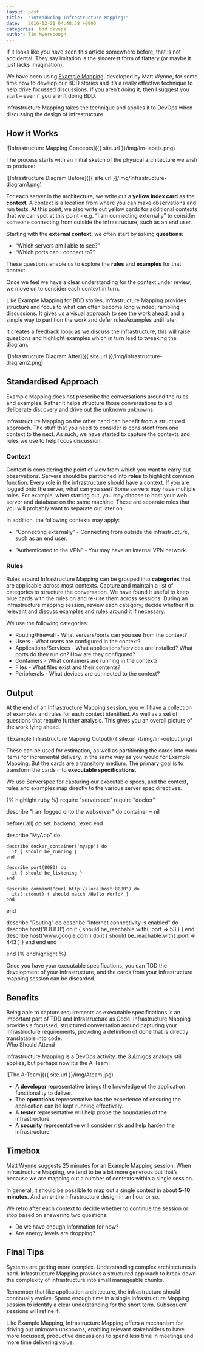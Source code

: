 ```yaml
---
layout: post
title:  "Introducing Infrastructure Mapping!"
date:   2016-12-21 04:48:58 +0000
categories: bdd devops
author: Tim Myerscough
---
```

If it looks like you have seen this article somewhere before, that is not accidental.  They say imitation is the sincerest form of flattery (or maybe it just lacks imagination).

We have been using [Example Mapping](https://cucumber.io/blog/2015/12/08/example-mapping-introduction), developed by Matt Wynne, for some time now to develop our BDD stories and it’s a really effective technique to help drive focussed discussions.  If you aren’t doing it, then I suggest you start – even if you aren’t doing BDD.

Infrastructure Mapping takes the technique and applies it to DevOps when discussing the design of infrastructure.

## How it Works ##

![Infrastructure Mapping Concepts]({{ site.url }}/img/im-labels.png)

The process starts with an initial sketch of the physical architecture we wish to produce:

![Infrastructure Diagram Before]({{ site.url }}/img/infrastructure-diagram1.png)

For each server in the architecture, we write out a **yellow index card** as the **context**.  A context is a location from where you can make observations and run tests.  At this point, we also write out yellow cards for additional contexts that we can spot at this point - e.g. “I am connecting externally” to consider someone connecting from outside the infrastructure, such as an end user.


Starting with the **external context**, we often start by asking **questions**:

* “Which servers am I able to see?”
* “Which ports can I connect to?”


These questions enable us to explore the **rules** and **examples** for that context.

Once we feel we have a clear understanding for the context under review, we move on to consider each context in turn.

Like Example Mapping for BDD stories, Infrastructure Mapping provides structure and focus to what can often become long winded, rambling discussions.  It gives us a visual approach to see the work ahead, and a simple way to partition the work and defer rules/examples until later.

It creates a feedback loop: as we discuss the infrastructure, this will raise questions and highlight examples which in turn lead to tweaking the diagram.

![Infrastructure Diagram After]({{ site.url }}/img/infrastructure-diagram2.png)

## Standardised Approach ##

Example Mapping does not prescribe the conversations around the rules and examples.  Rather it helps structure those conversations to aid deliberate discovery and drive out the unknown unknowns.

Infrastructure Mapping on the other hand can benefit from a structured approach.  The stuff that you need to consider is consistent from one context to the next.  As such, we have started to capture the contexts and rules we use to help focus discussion.

### Context ###

Context is considering the point of view from which you want to carry out observations.  Servers should be partitioned into **roles** to highlight common function.  Every role in the infrastructure should have a context. If you are logged onto the server, what can you see?  Some servers may have multiple roles.  For example, when starting out, you may choose to host your web server and database on the same machine.  These are separate roles that you will probably want to separate out later on.


In addition, the following contexts may apply:

* “Connecting externally” - Connecting from outside the infrastructure, such as an end user.

* “Authenticated to the VPN” - You may have an internal VPN network.

### Rules ###

Rules around Infrastructure Mapping can be grouped into **categories** that are applicable across most contexts.  Capture and maintain a list of categories to structure the conversation.  We have found it useful to keep blue cards with the rules on and re-use them across sessions.  During an infrastructure mapping session, review each category; decide whether it is relevant and discuss examples and rules around it if necessary.

We use the following categories:

* Routing/Firewall - What servers/ports can you see from the context?
* Users - What users are configured in the context?
* Applications/Services - What applications/services are installed?  What ports do they run on?  How are they configured?
* Containers - What containers are running in the context?
* Files - What files exist and their contents?
* Peripherals - What devices are connected to the context?

## Output ##

At the end of an Infrastructure Mapping session, you will have a collection of examples and rules for each context identified.  As well as a set of questions that require further analysis.  This gives you an overall picture of the work lying ahead.

![Example Infrastructure Mapping Output]({{ site.url }}/img/im-output.png)


These can be used for estimation, as well as partitioning the cards into work items for incremental delivery, in the same way as you would for Example Mapping.  But the cards are a transitory medium.  The primary goal is to transform the cards into **executable specifications**.

We use Serverspec for capturing our executable specs, and the context, rules and examples map directly to the various server spec directives.

{% highlight ruby %}
require "serverspec"
require "docker"

describe "I am logged onto the webserver" do
  container = nil

  before(:all) do
    set :backend, :exec
  end

  describe "MyApp" do

    describe docker_container('myapp') do
      it { should be_running }
    end

    describe port(8080) do
      it { should be_listening }
    end

    describe command("curl http://localhost:8080") do
      its(:stdout) { should match /Hello World/ }    
    end

  end

  describe "Routing" do
    describe "Internet connectivity is enabled" do
      describe host('8.8.8.8') do
        it { should be_reachable.with( :port => 53 ) }
      end
      describe host('www.google.com') do
        it { should be_reachable.with( :port => 443 ) }
      end
    end
  end

end
{% endhighlight %}

Once you have your executable specifications, you can TDD the development of your infrastructure, and the cards from your infrastructure mapping session can be discarded.

## Benefits ##

Being able to capture requirements as executable specifications is an important part of TDD and Infrastructure as Code.  Infrastructure Mapping provides a focussed, structured conversation around capturing your infrastructure requirements, providing a definition of done that is directly translatable into code.  
Who Should Attend

Infrastructure Mapping is a DevOps activity: the [3 Amigos](https://www.scrumalliance.org/community/articles/2013/2013-april/introducing-the-three-amigos) analogy still applies, but perhaps now it’s the A-Team!

![The A-Team]({{ site.url }}/img/Ateam.jpg)

* A **developer** representative brings the knowledge of the application functionality to deliver.  
* The **operations** representative has the experience of ensuring the application can be kept running effectively.  
* A **tester** representative will help probe the boundaries of the infrastructure.  
* A **security** representative will consider risk and help harden the infrastructure.

## Timebox ##

Matt Wynne suggests 25 minutes for an Example Mapping session.  When Infrastructure Mapping, we tend to be a bit more generous but that’s because we are mapping out a number of contexts within a single session.

In general, it should be possible to map out a single context in about **5-10 minutes**.  And an entire infrastructure design in an hour or so.

We retro after each context to decide whether to continue the session or stop based on answering two questions:

* Do we have enough information for now?
* Are energy levels are dropping?

## Final Tips

Systems are getting more complex.  Understanding complex architectures is hard.  Infrastructure Mapping provides a structured approach to break down the complexity of infrastructure into small manageable chunks.

Remember that like application architecture, the infrastructure should continually evolve.  Spend enough time in a single Infrastructure Mapping session to identify a clear understanding for the short term.  Subsequent sessions will refine it.

Like Example Mapping, Infrastructure Mapping offers a mechanism for driving out unknown unknowns, enabling relevant stakeholders to have more focussed, productive discussions to spend less time in meetings and more time delivering value.
